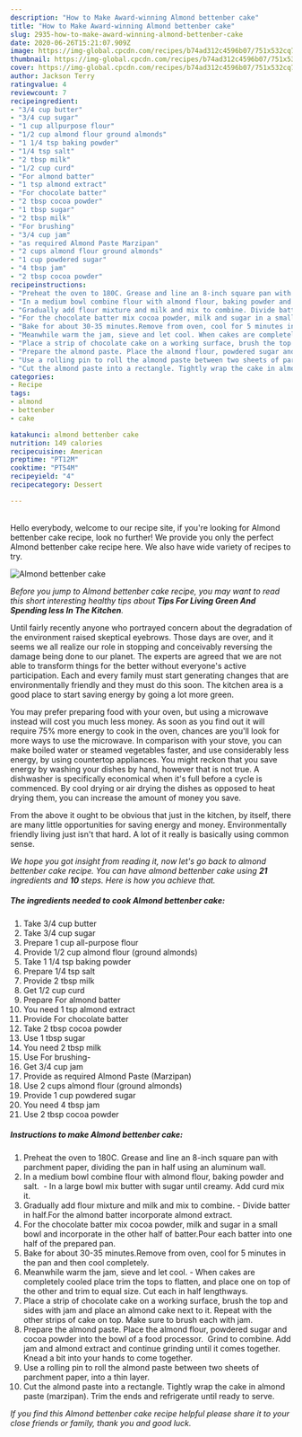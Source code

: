 ```yaml
---
description: "How to Make Award-winning Almond bettenber cake"
title: "How to Make Award-winning Almond bettenber cake"
slug: 2935-how-to-make-award-winning-almond-bettenber-cake
date: 2020-06-26T15:21:07.909Z
image: https://img-global.cpcdn.com/recipes/b74ad312c4596b07/751x532cq70/almond-bettenber-cake-recipe-main-photo.jpg
thumbnail: https://img-global.cpcdn.com/recipes/b74ad312c4596b07/751x532cq70/almond-bettenber-cake-recipe-main-photo.jpg
cover: https://img-global.cpcdn.com/recipes/b74ad312c4596b07/751x532cq70/almond-bettenber-cake-recipe-main-photo.jpg
author: Jackson Terry
ratingvalue: 4
reviewcount: 7
recipeingredient:
- "3/4 cup butter"
- "3/4 cup sugar"
- "1 cup allpurpose flour"
- "1/2 cup almond flour ground almonds"
- "1 1/4 tsp baking powder"
- "1/4 tsp salt"
- "2 tbsp milk"
- "1/2 cup curd"
- "For almond batter"
- "1 tsp almond extract"
- "For chocolate batter"
- "2 tbsp cocoa powder"
- "1 tbsp sugar"
- "2 tbsp milk"
- "For brushing"
- "3/4 cup jam"
- "as required Almond Paste Marzipan"
- "2 cups almond flour ground almonds"
- "1 cup powdered sugar"
- "4 tbsp jam"
- "2 tbsp cocoa powder"
recipeinstructions:
- "Preheat the oven to 180C. Grease and line an 8-inch square pan with parchment paper, dividing the pan in half using an aluminum wall."
- "In a medium bowl combine flour with almond flour, baking powder and salt.  In a large bowl mix butter with sugar until creamy. Add curd mix it."
- "Gradually add flour mixture and milk and mix to combine. Divide batter in half.For the almond batter incorporate almond extract."
- "For the chocolate batter mix cocoa powder, milk and sugar in a small bowl and incorporate in the other half of batter.Pour each batter into one half of the prepared pan."
- "Bake for about 30-35 minutes.Remove from oven, cool for 5 minutes in the pan and then cool completely."
- "Meanwhile warm the jam, sieve and let cool. When cakes are completely cooled place trim the tops to flatten, and place one on top of the other and trim to equal size. Cut each in half lengthways."
- "Place a strip of chocolate cake on a working surface, brush the top and sides with jam and place an almond cake next to it. Repeat with the other strips of cake on top. Make sure to brush each with jam."
- "Prepare the almond paste. Place the almond flour, powdered sugar and cocoa powder into the bowl of a food processor.  Grind to combine. Add jam and almond extract and continue grinding until it comes together. Knead a bit into your hands to come together."
- "Use a rolling pin to roll the almond paste between two sheets of parchment paper, into a thin layer."
- "Cut the almond paste into a rectangle. Tightly wrap the cake in almond paste (marzipan). Trim the ends and refrigerate until ready to serve."
categories:
- Recipe
tags:
- almond
- bettenber
- cake

katakunci: almond bettenber cake 
nutrition: 149 calories
recipecuisine: American
preptime: "PT12M"
cooktime: "PT54M"
recipeyield: "4"
recipecategory: Dessert

---
```

<br>
Hello everybody, welcome to our recipe site, if you're looking for Almond bettenber cake recipe, look no further! We provide you only the perfect Almond bettenber cake recipe here. We also have wide variety of recipes to try.
<br>


![Almond bettenber cake](https://img-global.cpcdn.com/recipes/b74ad312c4596b07/751x532cq70/almond-bettenber-cake-recipe-main-photo.jpg)

<i>Before you jump to Almond bettenber cake recipe, you may want to read this short interesting healthy tips about 
<strong>Tips For Living Green And Spending less In The Kitchen</strong>.</i>
</br>

Until fairly recently anyone who portrayed concern about the degradation of the environment raised skeptical eyebrows. Those days are over, and it seems we all realize our role in stopping and conceivably reversing the damage being done to our planet. The experts are agreed that we are not able to transform things for the better without everyone's active participation. Each and every family must start generating changes that are environmentally friendly and they must do this soon. The kitchen area is a good place to start saving energy by going a lot more green.

You may prefer preparing food with your oven, but using a microwave instead will cost you much less money. As soon as you find out it will require 75% more energy to cook in the oven, chances are you'll look for more ways to use the microwave. In comparison with your stove, you can make boiled water or steamed vegetables faster, and use considerably less energy, by using countertop appliances. You might reckon that you save energy by washing your dishes by hand, however that is not true. A dishwasher is specifically economical when it's full before a cycle is commenced. By cool drying or air drying the dishes as opposed to heat drying them, you can increase the amount of money you save.

From the above it ought to be obvious that just in the kitchen, by itself, there are many little opportunities for saving energy and money. Environmentally friendly living just isn't that hard. A lot of it really is basically using common sense.


<i>We hope you got insight from reading it, now let's go back to almond bettenber cake recipe. You can have almond bettenber cake using <strong>21</strong> ingredients and <strong>10</strong> steps. Here is how you achieve that.
</i>

##### The ingredients needed to cook Almond bettenber cake:

1. Take 3/4 cup butter
1. Take 3/4 cup sugar
1. Prepare 1 cup all-purpose flour
1. Provide 1/2 cup almond flour (ground almonds)
1. Take 1 1/4 tsp baking powder
1. Prepare 1/4 tsp salt
1. Provide 2 tbsp milk
1. Get 1/2 cup curd
1. Prepare For almond batter
1. You need 1 tsp almond extract
1. Provide For chocolate batter
1. Take 2 tbsp cocoa powder
1. Use 1 tbsp sugar
1. You need 2 tbsp milk
1. Use For brushing-
1. Get 3/4 cup jam
1. Provide as required Almond Paste (Marzipan)
1. Use 2 cups almond flour (ground almonds)
1. Provide 1 cup powdered sugar
1. You need 4 tbsp jam
1. Use 2 tbsp cocoa powder


##### Instructions to make Almond bettenber cake:

1. Preheat the oven to 180C. Grease and line an 8-inch square pan with parchment paper, dividing the pan in half using an aluminum wall.
1. In a medium bowl combine flour with almond flour, baking powder and salt.  - In a large bowl mix butter with sugar until creamy. Add curd mix it.
1. Gradually add flour mixture and milk and mix to combine. - Divide batter in half.For the almond batter incorporate almond extract.
1. For the chocolate batter mix cocoa powder, milk and sugar in a small bowl and incorporate in the other half of batter.Pour each batter into one half of the prepared pan.
1. Bake for about 30-35 minutes.Remove from oven, cool for 5 minutes in the pan and then cool completely.
1. Meanwhile warm the jam, sieve and let cool. - When cakes are completely cooled place trim the tops to flatten, and place one on top of the other and trim to equal size. Cut each in half lengthways.
1. Place a strip of chocolate cake on a working surface, brush the top and sides with jam and place an almond cake next to it. Repeat with the other strips of cake on top. Make sure to brush each with jam.
1. Prepare the almond paste. Place the almond flour, powdered sugar and cocoa powder into the bowl of a food processor.  Grind to combine. Add jam and almond extract and continue grinding until it comes together. Knead a bit into your hands to come together.
1. Use a rolling pin to roll the almond paste between two sheets of parchment paper, into a thin layer.
1. Cut the almond paste into a rectangle. Tightly wrap the cake in almond paste (marzipan). Trim the ends and refrigerate until ready to serve.


<i>If you find this Almond bettenber cake recipe helpful please share it to your close friends or family, thank you and good luck.</i>
